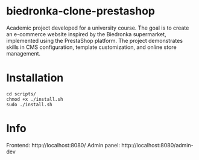 # biedronka-clone-prestashop
Academic project developed for a university course. The goal is to create an e-commerce website inspired by the Biedronka supermarket, implemented using the PrestaShop platform. The project demonstrates skills in CMS configuration, template customization, and online store management.

# Installation
```
cd scripts/
chmod +x ./install.sh
sudo ./install.sh
```

# Info
Frontend: http://localhost:8080/
Admin panel: http://localhost:8080/admin-dev